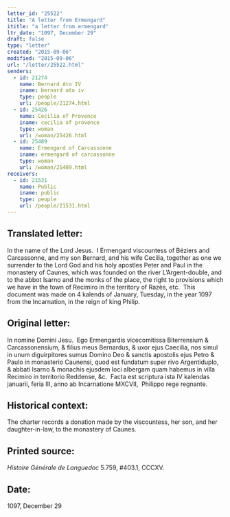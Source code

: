 ```yaml
---
letter_id: "25522"
title: "A letter from Ermengard"
ititle: "a letter from ermengard"
ltr_date: "1097, December 29"
draft: false
type: "letter"
created: "2015-09-06"
modified: "2015-09-06"
url: "/letter/25522.html"
senders:
  - id: 21274
    name: Bernard Ato IV
    iname: bernard ato iv
    type: people
    url: /people/21274.html
  - id: 25426
    name: Cecilia of Provence
    iname: cecilia of provence
    type: woman
    url: /woman/25426.html
  - id: 25489
    name: Ermengard of Carcassonne
    iname: ermengard of carcassonne
    type: woman
    url: /woman/25489.html
receivers:
  - id: 21531
    name: Public
    iname: public
    type: people
    url: /people/21531.html
---
```

<h2> Translated letter:</h2><p>In the name of the Lord Jesus.&nbsp; I Ermengard viscountess of Béziers and Carcassonne, and my son Bernard, and his wife Cecilia, together as one we surrender to the Lord God and his holy apostles Peter and Paul in the monastery of Caunes, which was founded on the river L’Argent-double, and to the abbot Isarno and the monks of the place, the right to provisions which we have in the town of Recimiro in the territory of Razès, etc.&nbsp; This document was made on 4 kalends of January, Tuesday, in the year 1097 from the Incarnation, in the reign of king Philip.</p><h2 class="mt-4"> Original letter:</h2><p>In nomine Domini Jesu.&nbsp; Ego Ermengardis vicecomitissa Biterrensium &amp; Carcassonensium, &amp; filius meus Bernardus, &amp; uxor ejus Caecilia, nos simul in unum diguirpitores sumus Domino Deo &amp; sanctis apostolis ejus Petro &amp; Paulo in monasterio Caunensi, quod est fundatum super rivo Argentiduplo, &amp; abbati Isarno &amp; monachis ejusdem loci albergam quam habemus in villa Recimiro in territorio Reddense, &amp;c.&nbsp; Facta est scriptura ista IV kalendas januarii, feria III, anno ab Incarnatione MXCVII,&nbsp; Philippo rege regnante.</p><h2 class="mt-4"> Historical context:</h2><p>The charter records a donation made by the viscountess, her son, and her daughter-in-law, to the monastery of Caunes.</p><h2 class="mt-4"> Printed source:</h2><p><i>Histoire Générale de Languedoc</i> 5.759, #403.1, CCCXV.&nbsp;&nbsp;</p><h2 class="mt-4"> Date:</h2>1097, December 29